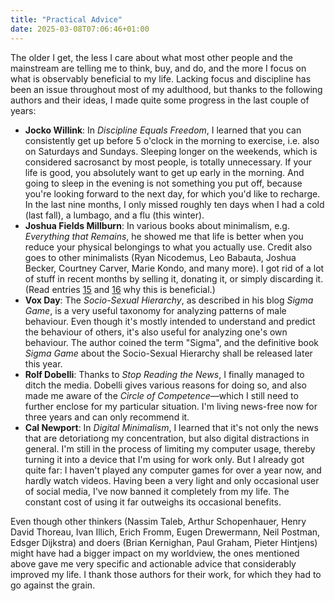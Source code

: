 ```yaml
---
title: "Practical Advice"
date: 2025-03-08T07:06:46+01:00
---
```


The older I get, the less I care about what most other people and the
mainstream are telling me to think, buy, and do, and the more I focus on what
is observably beneficial to my life. Lacking focus and discipline has been an
issue throughout most of my adulthood, but thanks to the following authors and
their ideas, I made quite some progress in the last couple of years:

- **Jocko Willink**: In _Discipline Equals Freedom_, I learned that you can
  consistently get up before 5 o'clock in the morning to exercise, i.e. also on
  Saturdays and Sundays. Sleeping longer on the weekends, which is considered
  sacrosanct by most people, is totally unnecessary. If your life is good, you
  absolutely want to get up early in the morning. And going to sleep in the
  evening is not something you put off, because you're looking forward to the
  next day, for which you'd like to recharge. In the last nine months, I only
  missed roughly ten days when I had a cold (last fall), a lumbago, and a flu
  (this winter).
- **Joshua Fields Millburn**: In various books about minimalism, e.g.
  _Everything that Remains_, he showed me that life is better when you reduce
  your physical belongings to what you actually use. Credit also goes to other
  minimalists (Ryan Nicodemus, Leo Babauta, Joshua Becker, Courtney Carver,
  Marie Kondo, and many more). I got rid of a lot of stuff in recent months by
  selling it, donating it, or simply discarding it. (Read entries [15](#15) and
  [16](#16) why this is beneficial.)
- **Vox Day**: The _Socio-Sexual Hierarchy_, as described in his blog _Sigma
  Game_, is a very useful taxonomy for analyzing patterns of male behaviour.
  Even though it's mostly intended to understand and predict the behaviour of
  others, it's also useful for analyzing one's own behaviour. The author coined
  the term "Sigma", and the definitive book _Sigma Game_ about the Socio-Sexual
  Hierarchy shall be released later this year.
- **Rolf Dobelli**: Thanks to _Stop Reading the News_, I finally managed to
  ditch the media. Dobelli gives various reasons for doing so, and also made me
  aware of the _Circle of Competence_—which I still need to further enclose for
  my particular situation. I'm living news-free now for three years and can
  only recommend it.
- **Cal Newport**: In _Digital Minimalism_, I learned that it's not only the
  news that are detoriationg my concentration, but also digital distractions in
  general. I'm still in the process of limiting my computer usage, thereby
  turning it into a device that I'm using for work only. But I already got
  quite far: I haven't played any computer games for over a year now, and
  hardly watch videos. Having been a very light and only occasional user of
  social media, I've now banned it completely from my life. The constant cost
  of using it far outweighs its occasional benefits.

Even though other thinkers (Nassim Taleb, Arthur Schopenhauer, Henry David
Thoreau, Ivan Illich, Erich Fromm, Eugen Drewermann, Neil Postman, Edsger
Dijkstra) and doers (Brian Kernighan, Paul Graham, Pieter Hintjens) might have
had a bigger impact on my worldview, the ones mentioned above gave me very
specific and actionable advice that considerably improved my life. I thank
those authors for their work, for which they had to go against the grain.

